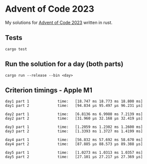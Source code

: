 # Advent of Code 2023

My solutions for [Advent of Code 2023](https://adventofcode.com/2023) written in rust.

## Tests

```
cargo test
```

## Run the solution for a day (both parts)

```
cargo run --release --bin <day>
```

## Criterion timings - Apple M1

```text
day1 part 1             time:   [18.747 ms 18.773 ms 18.800 ms]
day1 part 2             time:   [94.834 µs 95.497 µs 96.231 µs]

day2 part 1             time:   [6.8136 ms 6.9980 ms 7.2139 ms]
day2 part 2             time:   [31.960 µs 32.168 µs 32.419 µs]

day3 part 1             time:   [1.2059 ms 1.2302 ms 1.2600 ms]
day3 part 2             time:   [1.3393 ms 1.3727 ms 1.4199 ms]

day4 part 1             time:   [56.832 ms 57.692 ms 58.670 ms]
day4 part 2             time:   [87.885 µs 88.573 µs 89.388 µs]

day5 part 1             time:   [1.0273 ms 1.0313 ms 1.0357 ms]
day5 part 2             time:   [27.101 µs 27.217 µs 27.369 µs]
```
